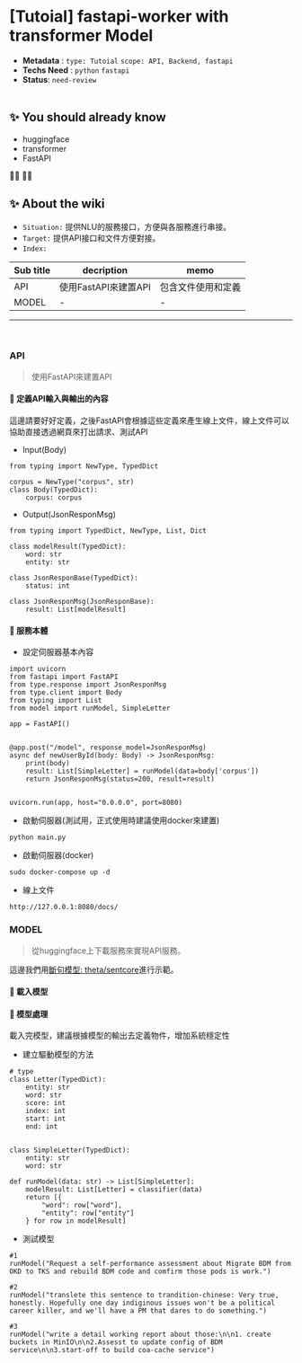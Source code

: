 # [Tutoial] fastapi-worker with transformer Model

- **Metadata** : `type: Tutoial` `scope: API, Backend, fastapi` 
- **Techs Need** : `python` `fastapi`
- **Status**: `need-review`
<br/><br/>

## ✨ You should already know
- huggingface
- transformer
- FastAPI

👩‍💻 👨‍💻

## ✨ About the wiki
- `Situation:` 提供NLU的服務接口，方便與各服務進行串接。
- `Target:` 提供API接口和文件方便對接。
- `Index:`

| Sub title | decription | memo |
| ------ | ------ | ------ |
| API | 使用FastAPI來建置API | 包含文件使用和定義 |
| MODEL | - | - |


---
<br>

### **API**
> 使用FastAPI來建置API

####  📝 定義API輸入與輸出的內容
這邊請要好好定義，之後FastAPI會根據這些定義來產生線上文件，線上文件可以協助直接透過網頁來打出請求、測試API

- Input(Body)
```
from typing import NewType, TypedDict

corpus = NewType("corpus", str)
class Body(TypedDict):
    corpus: corpus
```


- Output(JsonResponMsg)
```
from typing import TypedDict, NewType, List, Dict

class modelResult(TypedDict):
    word: str
    entity: str

class JsonResponBase(TypedDict):
    status: int

class JsonResponMsg(JsonResponBase):
    result: List[modelResult]
```

####  📝 服務本體

- 設定伺服器基本內容
```
import uvicorn
from fastapi import FastAPI
from type.response import JsonResponMsg
from type.client import Body
from typing import List
from model import runModel, SimpleLetter

app = FastAPI()


@app.post("/model", response_model=JsonResponMsg)
async def newUserById(body: Body) -> JsonResponMsg:
    print(body)
    result: List[SimpleLetter] = runModel(data=body['corpus'])
    return JsonResponMsg(status=200, result=result)


uvicorn.run(app, host="0.0.0.0", port=8080)
```

- 啟動伺服器(測試用，正式使用時建議使用docker來建置)
```
python main.py
```

- 啟動伺服器(docker)
```
sudo docker-compose up -d
```

- 線上文件
```
http://127.0.0.1:8080/docs/
```

### **MODEL**
> 從huggingface上下載服務來實現API服務。

這邊我們用[斷句模型: theta/sentcore](https://huggingface.co/theta/sentcore)進行示範。


####  📝 載入模型


####  📝 模型處理
載入完模型，建議根據模型的輸出去定義物件，增加系統穩定性

- 建立驅動模型的方法 
```
# type
class Letter(TypedDict):
    entity: str
    word: str
    score: int
    index: int
    start: int
    end: int


class SimpleLetter(TypedDict):
    entity: str
    word: str

def runModel(data: str) -> List[SimpleLetter]:
    modelResult: List[Letter] = classifier(data)
    return [{
        "word": row["word"],
        "entity": row["entity"]
    } for row in modelResult]
```

- 測試模型

```
#1
runModel("Request a self-performance assessment about Migrate BDM from OKD to TKS and rebuild BDM code and comfirm those pods is work.")

#2
runModel("translete this sentence to trandition-chinese: Very true, honestly. Hopefully one day indiginous issues won't be a political career killer, and we'll have a PM that dares to do something.")

#3
runModel("write a detail working report about those:\n\n1. create buckets in MinIO\n\n2.Assesst to update config of BDM service\n\n3.start-off to build coa-cache service")
```
